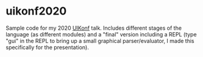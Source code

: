 # uikonf2020

Sample code for my 2020 [UIKonf](https://uikonf.com/) talk. Includes different stages of the language (as different modules) and a "final" version including a REPL (type "gui" in the REPL to bring up a small graphical parser/evaluator, I made this specifically for the presentation).
